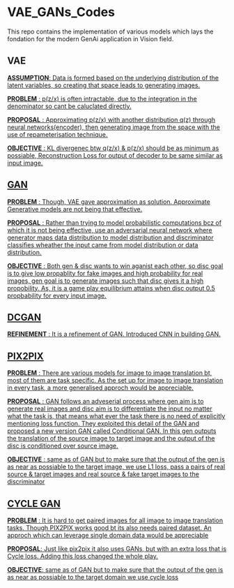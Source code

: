 # VAE_GANs_Codes

This repo contains the implementation of various models which lays the fondation for the modern GenAi application in Vision field.

## VAE

<u>**ASSUMPTION**<u/>: Data is formed based on the underlying distribution of the latent variables, so creating that space leads to generating images.

<u>**PROBLEM**<u/> : p(z/x) is often intractable, due to the integration in the denominator so cant be caluclated directly. 

<u>**PROPOSAL**<u/> : Approximating p(z/x) with another distribution q(z) through neural networks(encoder), then generating image from the space with the use of repameterisation technique.

<u>**OBJECTIVE**<u/> : KL divergenec btw q(z/x) & p(z/x) should be as minimum as possiable, Reconstruction Loss for output of decoder to be same similar as input image.


## GAN

**PROBLEM** : Though, VAE gave approximation as solution. Approximate Generative models are not being that effective.

**PROPOSAL** : Rather than trying to model probabilistic computations bcz of which it is not being effective, use an adversarial neural network where generator maps data distribution to model distribution and discriminator classifies wheather the input came from model distribution or data distribution.

**OBJECTIVE** : Both gen & disc wants to win aganist each other, so disc goal is to give low propablity for fake images and high probability for real images, gen goal is to generate images such that disc gives it a high propobility. As, it is a game play equilibrium attains when disc output 0.5 propbability for every input image.

## DCGAN

**REFINEMENT** : It is a refinement of GAN. Introduced CNN in building GAN.

## PIX2PIX

**PROBLEM** : There are various models for image to image translation bt, most of them are task specific. As the set up for image to image translation in every task, a more generalised approch would be appreciable.

**PROPOSAL** : GAN follows an adveserial process where gen aim is to generate real images and disc aim is to differentiate the input no matter what the task is, that means what ever the task there is no need of explicitly mentioning loss function. They exploited this detail of the GAN and proposed a new version GAN called Conditional GAN. In this gen outputs the translation of the source image to target image and the output of the disc is conditioned over source image.

**OBJECTIVE** : same as of GAN but to make sure that the output of the gen is as near as possiable to the target image, we use L1 loss, pass a pairs of real source & target images and real source & fake target images to the discriminator

## CYCLE GAN

**PROBLEM** : It is hard to get paired images for all image to image translation tasks. Though PIX2PIX works good bt its also needs paired dataset. An approch which can leverage single domain data would be appreciable

**PROPOSAL**: Just like pix2pix it also uses GANs, but with an extra loss that is Cycle loss. Adding this loss changed the whole play.

**OBJECTIVE**: same as of GAN but to make sure that the output of the gen is as near as possiable to the target domain we use cycle loss

